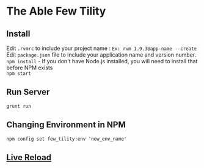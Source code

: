 # The Able Few Tility

## Install

Edit `.rvmrc` to include your project name : `Ex: rvm 1.9.3@app-name --create`
Edit `package.json` file to include your application name and version number.    
`npm install` - If you don't have Node.js installed, you will need to install that before NPM exists   
`npm start`

## Run Server

`grunt run`

## Changing Environment in NPM

`npm config set few_tility:env 'new_env_name'`

## [Live Reload](https://chrome.google.com/webstore/detail/livereload/jnihajbhpnppcggbcgedagnkighmdlei?hl=en)